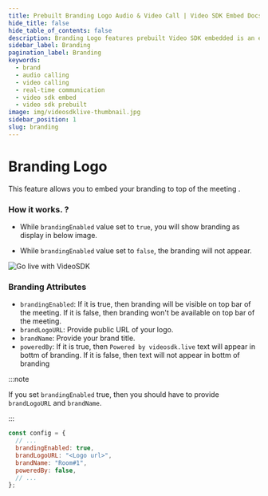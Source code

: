 ```yaml
---
title: Prebuilt Branding Logo Audio & Video Call | Video SDK Embed Docs
hide_title: false
hide_table_of_contents: false
description: Branding Logo features prebuilt Video SDK embedded is an easy-to-use video calling API. Video SDK Prebuilt makes it easy for developers to add video calls 10 in minutes to any website or app.
sidebar_label: Branding
pagination_label: Branding
keywords:
  - brand
  - audio calling
  - video calling
  - real-time communication
  - video sdk embed
  - video sdk prebuilt
image: img/videosdklive-thumbnail.jpg
sidebar_position: 1
slug: branding
---
```


# Branding Logo

This feature allows you to embed your branding to top of the meeting .

### How it works. ?

- While `brandingEnabled` value set to `true`, you will show branding as display in below image.

- While `brandingEnabled` value set to `false`, the branding will not appear.

![Go live with VideoSDK](/img/prebuilt/prebuilt-branding.png)

### Branding Attributes

- `brandingEnabled`: If it is true, then branding will be visible on top bar of the meeting. If it is false, then branding won't be available on top bar of the meeting.
- `brandLogoURL`: Provide public URL of your logo.
- `brandName`: Provide your brand title.
- `poweredBy`: If it is true, then `Powered by videosdk.live` text will appear in bottm of branding. If it is false, then text will not appear in bottm of branding

:::note

If you set `brandingEnabled` true, then you should have to provide `brandLogoURL` and `brandName`.

:::

```js title="index.html"
const config = {
  // ...
  brandingEnabled: true,
  brandLogoURL: "<Logo url>",
  brandName: "Room#1",
  poweredBy: false,
  // ...
};
```
